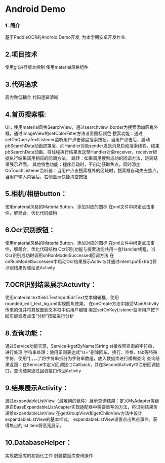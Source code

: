 # Android Demo

### 1. 简介
基于PaddleOCR的Android Demo开发, 为本学期安卓开发作业.

## 2.项目技术

使用git进行版本控制
使用material风格组件

## 3.代码追求

高内聚低耦合
代码逻辑清晰

## 4.首页搜索框:

UI：使用material风格SearchView，通过searchview_border为搜索添加圆角外框，通过ImageView的setColorFilter方法设置图标颜色
搜索功能：通过setOnQueryTextListener监听用户点击键盘搜索按钮，当用户点击后，启动pbSearchData动画遮罩层，向Handler对象sender发送消息启动搜索线程，结束pbSearchData动画，将线程执行结果发送至Handler对象receiver，receiver根据执行结果调用相应的回调方法。
跳转：如果调用搜索成功的回调方法，跳转结果展示界面。
其他特色功能：程序启动时，不自动获取焦点。同时添加OnTouchListener监听器：当用户点击搜索框外的区域时，搜索框自动失去焦点，当用户输入内容后，右侧显示快捷清空按钮

## 5.相机/相册button：

使用material风格的MaterialButton，添加对应的图标
在xml文件中绑定点击事件，解耦合，优化代码结构

## 6.Ocr识别按钮：

使用material风格的MaterialButton，添加对应的图标
在xml文件中绑定点击事件，解耦合，优化代码结构
Ocr识别功能与搜索功能共用一套Handler线程，当Ocr识别成功时调用onRunModelSuccessed回调方法
在onRunModelSuccessed中启动Ocr结果展示Activity并通过intent.putExtra()将识别结果传递给该Activity

## 7.OCR识别结果展示Actuvity：

使用material.textfield.TextInputEditText文本编辑框，使用rounded_edit_text_bg.xml实现圆角效果。
在onCreate方法中接受MainActivity传来的值并将其放置到文本框中供用户编辑
绑定setOnKeyListener监听用户按下回车键或者点击“分析”按钮进行分析

## 8.查询功能：

通过Service功能实现，Service中getByName(String s)接收带查询的字符串，进行处理
字符串处理：使用正则表达式“\\s+”删除回车、换行、空格、tab等特殊字符，使用"[,，。、]"将字符串拆分为字符串数组，放入数据库进行模糊查询
查询结果返回：在Service中定义回调接口Callback，并在SecondActivity中注册回调接口，查询结果通过回调接口传回Activity	

## 9.结果展示Activity：

通过expandableListView（最难用的组件）展示查询结果：定义MyAdapter类继承自BaseExpandableListAdapter实现适配器中需要重写的方法，将识别结果传递给expandableListView
在getGroupView和getChildView方法中设计expandableListView的基本样式。
expandableListView设置点击焦点事件，获得焦点的list item将高亮展示。

## 10.DatabaseHelper：

实现数据库的初始化工作
封装数据库查询操作
